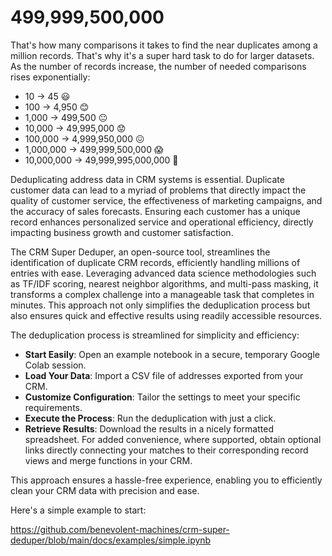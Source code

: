 # 499,999,500,000
That's how many comparisons it takes to find the near duplicates among a million records.  That's why it's a super hard task to do for larger datasets.  As the number of records increase, the number of needed comparisons rises exponentially:  

* 10 -> 45 😃
* 100 -> 4,950 😊
* 1,000 -> 499,500 😐
* 10,000 -> 49,995,000 😟
* 100,000 -> 4,999,950,000 😖
* 1,000,000 -> 499,999,500,000 😱
* 10,000,000 -> 49,999,995,000,000 🤯

Deduplicating address data in CRM systems is essential. Duplicate customer data can lead to a myriad of problems that directly impact the quality of customer service, the effectiveness of marketing campaigns, and the accuracy of sales forecasts. Ensuring each customer has a unique record enhances personalized service and operational efficiency, directly impacting business growth and customer satisfaction. 

The CRM Super Deduper, an open-source tool, streamlines the identification of duplicate CRM records, efficiently handling millions of entries with ease. Leveraging advanced data science methodologies such as TF/IDF scoring, nearest neighbor algorithms, and multi-pass masking, it transforms a complex challenge into a manageable task that completes in minutes. This approach not only simplifies the deduplication process but also ensures quick and effective results using readily accessible resources.

The deduplication process is streamlined for simplicity and efficiency:

* **Start Easily**: Open an example notebook in a secure, temporary Google Colab session.
* **Load Your Data**: Import a CSV file of addresses exported from your CRM.
* **Customize Configuration**: Tailor the settings to meet your specific requirements.
* **Execute the Process**: Run the deduplication with just a click.
* **Retrieve Results**: Download the results in a nicely formatted spreadsheet. For added convenience, where supported, obtain optional links directly connecting your matches to their corresponding record views and merge functions in your CRM.

This approach ensures a hassle-free experience, enabling you to efficiently clean your CRM data with precision and ease.

Here's a simple example to start: 

https://github.com/benevolent-machines/crm-super-deduper/blob/main/docs/examples/simple.ipynb
